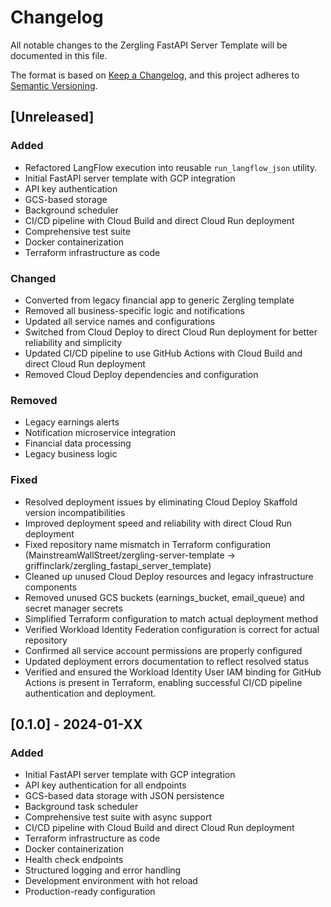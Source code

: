 # Changelog

All notable changes to the Zergling FastAPI Server Template will be documented in this file.

The format is based on [Keep a Changelog](https://keepachangelog.com/en/1.0.0/),
and this project adheres to [Semantic Versioning](https://semver.org/spec/v2.0.0.html).

## [Unreleased]

### Added
- Refactored LangFlow execution into reusable `run_langflow_json` utility.
- Initial FastAPI server template with GCP integration
- API key authentication
- GCS-based storage
- Background scheduler
- CI/CD pipeline with Cloud Build and direct Cloud Run deployment
- Comprehensive test suite
- Docker containerization
- Terraform infrastructure as code

### Changed
- Converted from legacy financial app to generic Zergling template
- Removed all business-specific logic and notifications
- Updated all service names and configurations
- Switched from Cloud Deploy to direct Cloud Run deployment for better reliability and simplicity
- Updated CI/CD pipeline to use GitHub Actions with Cloud Build and direct Cloud Run deployment
- Removed Cloud Deploy dependencies and configuration

### Removed
- Legacy earnings alerts
- Notification microservice integration
- Financial data processing
- Legacy business logic

### Fixed
- Resolved deployment issues by eliminating Cloud Deploy Skaffold version incompatibilities
- Improved deployment speed and reliability with direct Cloud Run deployment
- Fixed repository name mismatch in Terraform configuration (MainstreamWallStreet/zergling-server-template → griffinclark/zergling_fastapi_server_template)
- Cleaned up unused Cloud Deploy resources and legacy infrastructure components
- Removed unused GCS buckets (earnings_bucket, email_queue) and secret manager secrets
- Simplified Terraform configuration to match actual deployment method
- Verified Workload Identity Federation configuration is correct for actual repository
- Confirmed all service account permissions are properly configured
- Updated deployment errors documentation to reflect resolved status
- Verified and ensured the Workload Identity User IAM binding for GitHub Actions is present in Terraform, enabling successful CI/CD pipeline authentication and deployment.

## [0.1.0] - 2024-01-XX

### Added
- Initial FastAPI server template with GCP integration
- API key authentication for all endpoints
- GCS-based data storage with JSON persistence
- Background task scheduler
- Comprehensive test suite with async support
- CI/CD pipeline with Cloud Build and direct Cloud Run deployment
- Terraform infrastructure as code
- Docker containerization
- Health check endpoints
- Structured logging and error handling
- Development environment with hot reload
- Production-ready configuration


